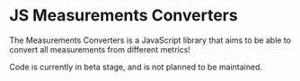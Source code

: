 JS Measurements Converters
======================

The Measurements Converters is a JavaScript library that aims to be able to convert all measurements from different metrics!

Code is currently in beta stage, and is not planned to be maintained.